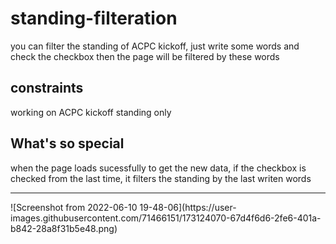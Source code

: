 # standing-filteration
you can filter the standing of ACPC kickoff, just write some words and check the checkbox then the page will be filtered by these words
## constraints
working on ACPC kickoff standing only
## What's so special
when the page loads sucessfully to get the new data, if the checkbox is checked from the last time, it filters the standing by the last writen words
<hr>
![Screenshot from 2022-06-10 19-48-06](https://user-images.githubusercontent.com/71466151/173124070-67d4f6d6-2fe6-401a-b842-28a8f31b5e48.png)
